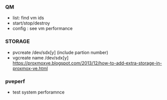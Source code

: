 ### QM
* list: find vm ids
* start/stop/destroy <vmid>
* config <vmid>: see vm performance

### STORAGE
* pvcreate /dev/sdx[y] (include partion number)
* vgcreate name /dev/sdx[y]
https://proxmoxve.blogspot.com/2013/12/how-to-add-extra-storage-in-proxmox-ve.html

### pveperf
* test system perforamnce
